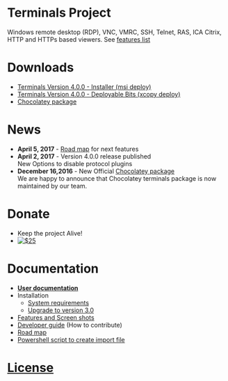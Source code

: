 # Terminals Project
Windows remote desktop (RDP), VNC, VMRC, SSH, Telnet, RAS, ICA Citrix, HTTP and HTTPs based viewers. 
See [features list](/Docs/Features-and-Screen-shots.md)

# Downloads
* [Terminals Version 4.0.0 - Installer (msi deploy)](https://terminals.codeplex.com/downloads/get/1653230)
* [Terminals Version 4.0.0 - Deployable Bits (xcopy deploy)](https://terminals.codeplex.com/downloads/get/1653231)
* [Chocolatey package](https://chocolatey.org/packages/terminals) 

# News
* **April 5, 2017** - [Road map](/Docs/Road-map.md) for next features
* **April 2, 2017** - Version 4.0.0 release published  
New Options to disable protocol plugins
* **December 16,2016** - New Official [Chocolatey package](https://chocolatey.org/packages/terminals)  
We are happy to announce that Chocolatey terminals package is now maintained by our team. 

# Donate
* Keep the project Alive!
* [![$25](https://img.shields.io/badge/Donate-PayPal-green.svg)](https://www.paypal.com/cgi-bin/webscr?cmd=_s-xclick&hosted_button_id=X28G9FEYUN6CJ)

# Documentation
* **[User documentation](/Docs/User-documentation.md)**
* Installation
	* [System requirements](/Docs/System-Requirements.md)
	* [Upgrade to version 3.0](/Docs/Upgrade-to-version-3.0.md)
* [Features and Screen shots](/Docs/Features-and-Screen-shots.md)
* [Developer guide](/Docs/Developer-guide.md) (How to contribute)
* [Road map](/Docs/Road-map.md)
* [Powershell script to create import file](/Docs/Powershell-script-to-create-import-file.md)

# [License](LICENSE.md)
